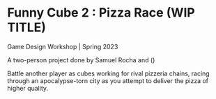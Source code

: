 # Funny Cube 2 : Pizza Race (WIP TITLE)
Game Design Workshop | Spring 2023

A two-person project done by Samuel Rocha and ()

Battle another player as cubes working for rival pizzeria chains, racing through an apocalypse-torn city 
as you attempt to deliver the pizza of higher quality.
